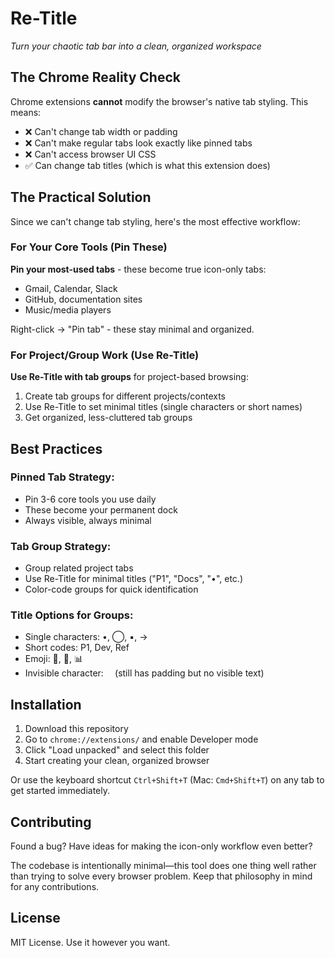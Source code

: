 # Re-Title

_Turn your chaotic tab bar into a clean, organized workspace_

## The Chrome Reality Check

Chrome extensions **cannot** modify the browser's native tab styling. This means:

- ❌ Can't change tab width or padding
- ❌ Can't make regular tabs look exactly like pinned tabs
- ❌ Can't access browser UI CSS
- ✅ Can change tab titles (which is what this extension does)

## The Practical Solution

Since we can't change tab styling, here's the most effective workflow:

### For Your Core Tools (Pin These)

**Pin your most-used tabs** - these become true icon-only tabs:

- Gmail, Calendar, Slack
- GitHub, documentation sites
- Music/media players

Right-click → "Pin tab" - these stay minimal and organized.

### For Project/Group Work (Use Re-Title)

**Use Re-Title with tab groups** for project-based browsing:

1. Create tab groups for different projects/contexts
2. Use Re-Title to set minimal titles (single characters or short names)
3. Get organized, less-cluttered tab groups

## Best Practices

### Pinned Tab Strategy:

- Pin 3-6 core tools you use daily
- These become your permanent dock
- Always visible, always minimal

### Tab Group Strategy:

- Group related project tabs
- Use Re-Title for minimal titles ("P1", "Docs", "•", etc.)
- Color-code groups for quick identification

### Title Options for Groups:

- Single characters: •, ◯, ▪, →
- Short codes: P1, Dev, Ref
- Emoji: 📝, 🔧, 📊
- Invisible character: ⠀ (still has padding but no visible text)

## Installation

1. Download this repository
2. Go to `chrome://extensions/` and enable Developer mode
3. Click "Load unpacked" and select this folder
4. Start creating your clean, organized browser

Or use the keyboard shortcut `Ctrl+Shift+T` (Mac: `Cmd+Shift+T`) on any tab to get started immediately.

## Contributing

Found a bug? Have ideas for making the icon-only workflow even better?

The codebase is intentionally minimal—this tool does one thing well rather than trying to solve every browser problem. Keep that philosophy in mind for any contributions.

## License

MIT License. Use it however you want.
